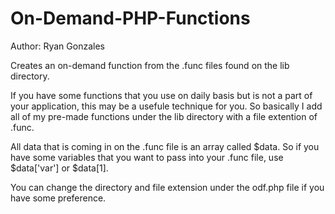# On-Demand-PHP-Functions
Author: Ryan Gonzales

Creates an on-demand function from the .func files found on the lib directory.

If you have some functions that you use on daily basis but is not a part of your application, this may be a usefule technique for you. So basically I add all of my pre-made functions under the lib directory with a file extention of .func.

All data that is coming in on the .func file is an array called $data. So if you have some variables that you want to pass into your .func file, use $data['var'] or $data[1].

You can change the directory and file extension under the odf.php file if you have some preference.
